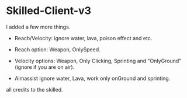 # Skilled-Client-v3
I added a few more things.

- Reach/Velocity: ignore water, lava, poison effect and etc.

- Reach option: Weapon, OnlySpeed.

- Velocity options: Weapon, Only Clicking, Sprinting and "OnlyGround" (ignore if you are on air).

- Aimassist ignore water, Lava, work only onGround and sprinting.


 all credits to the skilled.
